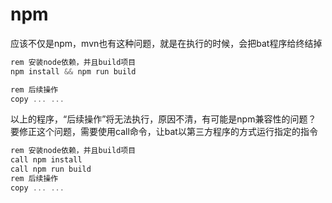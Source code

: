 # npm
应该不仅是npm，mvn也有这种问题，就是在执行的时候，会把bat程序给终结掉
``` js
rem 安装node依赖，并且build项目
npm install && npm run build

rem 后续操作
copy ... ...
```
以上的程序，“后续操作”将无法执行，原因不清，有可能是npm兼容性的问题？
要修正这个问题，需要使用call命令，让bat以第三方程序的方式运行指定的指令
``` js
rem 安装node依赖，并且build项目
call npm install 
call npm run build
rem 后续操作
copy ... ...
```


